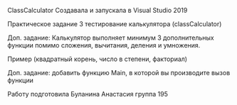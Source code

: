 ClassCalculator
Cоздавала и запускала в Visual Studio 2019

Практическое задание 3 тестирование калькулятора (classCalculator)

Доп. задание: Калькулятор выполняет минимум 3 дополнительных функции помимо сложения, вычитания, деления и умножения.

Пример (квадратный корень, число в степени, факториал)

Доп. задание: добавить функцию Main, в которой вы производите вызов функции

Работу подготовила Буланина Анастасия группа 195
